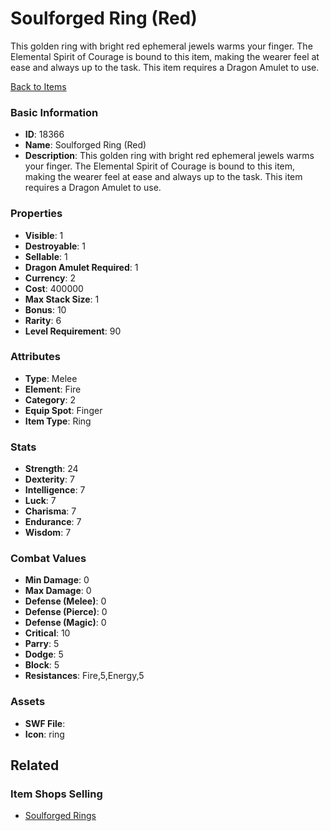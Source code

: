 # Soulforged Ring (Red)

This golden ring with bright red ephemeral jewels warms your finger. The Elemental Spirit of Courage is bound to this item, making the wearer feel at ease and always up to the task. This item requires a Dragon Amulet to use.

[Back to Items](../items.md)

### Basic Information

- **ID**: 18366
- **Name**: Soulforged Ring (Red)
- **Description**: This golden ring with bright red ephemeral jewels warms your finger. The Elemental Spirit of Courage is bound to this item, making the wearer feel at ease and always up to the task. This item requires a Dragon Amulet to use.

### Properties

- **Visible**: 1
- **Destroyable**: 1
- **Sellable**: 1
- **Dragon Amulet Required**: 1
- **Currency**: 2
- **Cost**: 400000
- **Max Stack Size**: 1
- **Bonus**: 10
- **Rarity**: 6
- **Level Requirement**: 90

### Attributes

- **Type**: Melee
- **Element**: Fire
- **Category**: 2
- **Equip Spot**: Finger
- **Item Type**: Ring

### Stats

- **Strength**: 24
- **Dexterity**: 7
- **Intelligence**: 7
- **Luck**: 7
- **Charisma**: 7
- **Endurance**: 7
- **Wisdom**: 7

### Combat Values

- **Min Damage**: 0
- **Max Damage**: 0
- **Defense (Melee)**: 0
- **Defense (Pierce)**: 0
- **Defense (Magic)**: 0
- **Critical**: 10
- **Parry**: 5
- **Dodge**: 5
- **Block**: 5
- **Resistances**: Fire,5,Energy,5

### Assets

- **SWF File**: 
- **Icon**: ring

## Related

### Item Shops Selling

- [Soulforged Rings](../item-shops/604-soulforged-rings.md)


